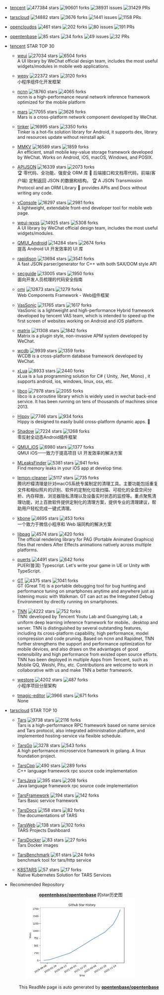 
+ [tencent](https://github.com/tencent)
![477384 stars](https://img.shields.io/badge/Stars-477384-green)
![90601 forks](https://img.shields.io/badge/Forks-90601-green)
![38931 issues](https://img.shields.io/badge/Issues-38931-green)
![31429 PRs](https://img.shields.io/badge/PRs-31429-green)

+ [tarscloud](https://github.com/tarscloud)
![14882 stars](https://img.shields.io/badge/Stars-14882-green)
![3676 forks](https://img.shields.io/badge/Forks-3676-green)
![1441 issues](https://img.shields.io/badge/Issues-1441-green)
![1158 PRs](https://img.shields.io/badge/PRs-1158-green)

+ [opencloudos](https://github.com/opencloudos)
![461 stars](https://img.shields.io/badge/Stars-461-green)
![202 forks](https://img.shields.io/badge/Forks-202-green)
![80 issues](https://img.shields.io/badge/Issues-80-green)
![191 PRs](https://img.shields.io/badge/PRs-191-green)

+ [opentenbase](https://github.com/opentenbase)
![85 stars](https://img.shields.io/badge/Stars-85-green)
![34 forks](https://img.shields.io/badge/Forks-34-green)
![49 issues](https://img.shields.io/badge/Issues-49-green)
![32 PRs](https://img.shields.io/badge/PRs-32-green)



+ [tencent](https://github.com/tencent) STAR TOP 30
    
    + [weui](https://github.com/tencent/weui) 
    ![27034 stars](https://img.shields.io/badge/Stars-27034-green)
    ![6504 forks](https://img.shields.io/badge/Forks-6504-green)  
    A UI library by WeChat official design team, includes the most useful widgets/modules in mobile web applications.
    
    + [wepy](https://github.com/tencent/wepy) 
    ![22372 stars](https://img.shields.io/badge/Stars-22372-green)
    ![3120 forks](https://img.shields.io/badge/Forks-3120-green)  
    小程序组件化开发框架
    
    + [ncnn](https://github.com/tencent/ncnn) 
    ![18760 stars](https://img.shields.io/badge/Stars-18760-green)
    ![4065 forks](https://img.shields.io/badge/Forks-4065-green)  
    ncnn is a high-performance neural network inference framework optimized for the mobile platform
    
    + [mars](https://github.com/tencent/mars) 
    ![17055 stars](https://img.shields.io/badge/Stars-17055-green)
    ![3626 forks](https://img.shields.io/badge/Forks-3626-green)  
    Mars is a cross-platform network component  developed by WeChat.
    
    + [tinker](https://github.com/tencent/tinker) 
    ![16995 stars](https://img.shields.io/badge/Stars-16995-green)
    ![3350 forks](https://img.shields.io/badge/Forks-3350-green)  
    Tinker is a hot-fix solution library for Android, it supports dex, library and resources update without reinstall apk.
    
    + [MMKV](https://github.com/tencent/MMKV) 
    ![16589 stars](https://img.shields.io/badge/Stars-16589-green)
    ![1859 forks](https://img.shields.io/badge/Forks-1859-green)  
    An efficient, small mobile key-value storage framework developed by WeChat. Works on Android, iOS, macOS, Windows, and POSIX.
    
    + [APIJSON](https://github.com/tencent/APIJSON) 
    ![16339 stars](https://img.shields.io/badge/Stars-16339-green)
    ![2073 forks](https://img.shields.io/badge/Forks-2073-green)  
    🏆 零代码、全功能、强安全 ORM 库 🚀 后端接口和文档零代码，前端(客户端) 定制返回 JSON 的数据和结构。 🏆 A JSON Transmission Protocol and an ORM Library 🚀  provides APIs and Docs without writing any code.
    
    + [vConsole](https://github.com/tencent/vConsole) 
    ![16297 stars](https://img.shields.io/badge/Stars-16297-green)
    ![2981 forks](https://img.shields.io/badge/Forks-2981-green)  
    A lightweight, extendable front-end developer tool for mobile web page.
    
    + [weui-wxss](https://github.com/tencent/weui-wxss) 
    ![14925 stars](https://img.shields.io/badge/Stars-14925-green)
    ![5308 forks](https://img.shields.io/badge/Forks-5308-green)  
    A UI library by WeChat official design team, includes the most useful widgets/modules.
    
    + [QMUI_Android](https://github.com/tencent/QMUI_Android) 
    ![14284 stars](https://img.shields.io/badge/Stars-14284-green)
    ![2674 forks](https://img.shields.io/badge/Forks-2674-green)  
    提高 Android UI 开发效率的 UI 库
    
    + [rapidjson](https://github.com/tencent/rapidjson) 
    ![13694 stars](https://img.shields.io/badge/Stars-13694-green)
    ![3541 forks](https://img.shields.io/badge/Forks-3541-green)  
    A fast JSON parser/generator for C++ with both SAX/DOM style API
    
    + [secguide](https://github.com/tencent/secguide) 
    ![13005 stars](https://img.shields.io/badge/Stars-13005-green)
    ![1950 forks](https://img.shields.io/badge/Forks-1950-green)  
    面向开发人员梳理的代码安全指南
    
    + [omi](https://github.com/tencent/omi) 
    ![12873 stars](https://img.shields.io/badge/Stars-12873-green)
    ![1279 forks](https://img.shields.io/badge/Forks-1279-green)  
    Web Components Framework - Web组件框架
    
    + [VasSonic](https://github.com/tencent/VasSonic) 
    ![11765 stars](https://img.shields.io/badge/Stars-11765-green)
    ![1617 forks](https://img.shields.io/badge/Forks-1617-green)  
    VasSonic is a lightweight and high-performance Hybrid framework developed by tencent VAS team, which is intended to speed up the first screen of websites working on Android and iOS platform. 
    
    + [matrix](https://github.com/tencent/matrix) 
    ![11308 stars](https://img.shields.io/badge/Stars-11308-green)
    ![1842 forks](https://img.shields.io/badge/Forks-1842-green)  
    Matrix is a plugin style, non-invasive APM system developed by WeChat.
    
    + [wcdb](https://github.com/tencent/wcdb) 
    ![9939 stars](https://img.shields.io/badge/Stars-9939-green)
    ![1359 forks](https://img.shields.io/badge/Forks-1359-green)  
    WCDB is a cross-platform database framework developed by WeChat.
    
    + [xLua](https://github.com/tencent/xLua) 
    ![8933 stars](https://img.shields.io/badge/Stars-8933-green)
    ![2440 forks](https://img.shields.io/badge/Forks-2440-green)  
    xLua is a lua programming solution for  C# ( Unity, .Net, Mono) , it supports android, ios, windows, linux, osx, etc.
    
    + [libco](https://github.com/tencent/libco) 
    ![7978 stars](https://img.shields.io/badge/Stars-7978-green)
    ![2055 forks](https://img.shields.io/badge/Forks-2055-green)  
    libco is a coroutine library which is widely used in wechat  back-end service. It has been running on tens of thousands of machines since 2013.
    
    + [Hippy](https://github.com/tencent/Hippy) 
    ![7746 stars](https://img.shields.io/badge/Stars-7746-green)
    ![934 forks](https://img.shields.io/badge/Forks-934-green)  
    Hippy is designed to easily build cross-platform dynamic apps. 👏
    
    + [Shadow](https://github.com/tencent/Shadow) 
    ![7224 stars](https://img.shields.io/badge/Stars-7224-green)
    ![1268 forks](https://img.shields.io/badge/Forks-1268-green)  
    零反射全动态Android插件框架
    
    + [QMUI_iOS](https://github.com/tencent/QMUI_iOS) 
    ![6980 stars](https://img.shields.io/badge/Stars-6980-green)
    ![1377 forks](https://img.shields.io/badge/Forks-1377-green)  
    QMUI iOS——致力于提高项目 UI 开发效率的解决方案
    
    + [MLeaksFinder](https://github.com/tencent/MLeaksFinder) 
    ![5381 stars](https://img.shields.io/badge/Stars-5381-green)
    ![941 forks](https://img.shields.io/badge/Forks-941-green)  
    Find memory leaks in your iOS app at develop time.
    
    + [lemon-cleaner](https://github.com/tencent/lemon-cleaner) 
    ![5117 stars](https://img.shields.io/badge/Stars-5117-green)
    ![735 forks](https://img.shields.io/badge/Forks-735-green)  
    腾讯柠檬清理是针对macOS系统专属制定的清理工具。主要功能包括重复文件和相似照片的识别、软件的定制化垃圾扫描、可视化的全盘空间分析、内存释放、浏览器隐私清理以及设备实时状态的监控等。重点聚焦清理功能，对上百款软件提供定制化的清理方案，提供专业的清理建议，帮助用户轻松完成一键式清理。
    
    + [kbone](https://github.com/tencent/kbone) 
    ![4695 stars](https://img.shields.io/badge/Stars-4695-green)
    ![453 forks](https://img.shields.io/badge/Forks-453-green)  
    一个致力于微信小程序和 Web 端同构的解决方案
    
    + [libpag](https://github.com/tencent/libpag) 
    ![4574 stars](https://img.shields.io/badge/Stars-4574-green)
    ![420 forks](https://img.shields.io/badge/Forks-420-green)  
    The official rendering library for PAG (Portable Animated Graphics) files that renders After Effects animations natively across multiple platforms.
    
    + [puerts](https://github.com/tencent/puerts) 
    ![4491 stars](https://img.shields.io/badge/Stars-4491-green)
    ![642 forks](https://img.shields.io/badge/Forks-642-green)  
    PUER(普洱) Typescript. Let's write your game in UE or Unity with TypeScript.
    
    + [GT](https://github.com/tencent/GT) 
    ![4375 stars](https://img.shields.io/badge/Stars-4375-green)
    ![1041 forks](https://img.shields.io/badge/Forks-1041-green)  
    GT (Great Tit) is a portable debugging tool for bug hunting and performance tuning on smartphones anytime and anywhere just as listening music with Walkman. GT can act as the Integrated Debug Environment by directly running on smartphones.
    
    + [TNN](https://github.com/tencent/TNN) 
    ![4222 stars](https://img.shields.io/badge/Stars-4222-green)
    ![752 forks](https://img.shields.io/badge/Forks-752-green)  
    TNN: developed by Tencent Youtu Lab and Guangying Lab, a uniform deep learning inference framework for mobile、desktop and server. TNN is distinguished by several outstanding features, including its cross-platform capability, high performance, model compression and code pruning. Based on ncnn and Rapidnet, TNN further strengthens the support and performance optimization for mobile devices, and also draws on the advantages of good extensibility and high performance from existed open source efforts. TNN has been deployed in multiple Apps from Tencent, such as Mobile QQ, Weishi, Pitu, etc. Contributions are welcome to work in collaborative with us and make TNN a better framework. 
    
    + [westore](https://github.com/tencent/westore) 
    ![4202 stars](https://img.shields.io/badge/Stars-4202-green)
    ![487 forks](https://img.shields.io/badge/Forks-487-green)  
    小程序项目分层架构
    
    + [tmagic-editor](https://github.com/tencent/tmagic-editor) 
    ![3966 stars](https://img.shields.io/badge/Stars-3966-green)
    ![671 forks](https://img.shields.io/badge/Forks-671-green)  
    None
    

+ [tarscloud](https://github.com/tarscloud) STAR TOP 10
    
    + [Tars](https://github.com/tarscloud/Tars) 
    ![9738 stars](https://img.shields.io/badge/Stars-9738-green)
    ![2116 forks](https://img.shields.io/badge/Forks-2116-green)  
    Tars is a high-performance RPC framework based on name service and Tars protocol, also integrated administration platform, and implemented hosting-service via flexible schedule.
    
    + [TarsGo](https://github.com/tarscloud/TarsGo) 
    ![3278 stars](https://img.shields.io/badge/Stars-3278-green)
    ![543 forks](https://img.shields.io/badge/Forks-543-green)  
    A  high performance microservice  framework  in golang. A linux foundation project.
    
    + [TarsCpp](https://github.com/tarscloud/TarsCpp) 
    ![490 stars](https://img.shields.io/badge/Stars-490-green)
    ![289 forks](https://img.shields.io/badge/Forks-289-green)  
    C++ language framework rpc source code implementation
    
    + [TarsJava](https://github.com/tarscloud/TarsJava) 
    ![395 stars](https://img.shields.io/badge/Stars-395-green)
    ![208 forks](https://img.shields.io/badge/Forks-208-green)  
    Java language framework rpc source code implementation
    
    + [TarsFramework](https://github.com/tarscloud/TarsFramework) 
    ![194 stars](https://img.shields.io/badge/Stars-194-green)
    ![142 forks](https://img.shields.io/badge/Forks-142-green)  
    Tars Basic service framework
    
    + [TarsDocs](https://github.com/tarscloud/TarsDocs) 
    ![158 stars](https://img.shields.io/badge/Stars-158-green)
    ![82 forks](https://img.shields.io/badge/Forks-82-green)  
    The documentations of TARS
    
    + [TarsWeb](https://github.com/tarscloud/TarsWeb) 
    ![138 stars](https://img.shields.io/badge/Stars-138-green)
    ![102 forks](https://img.shields.io/badge/Forks-102-green)  
    TARS Projects Dashboard
    
    + [TarsDocker](https://github.com/tarscloud/TarsDocker) 
    ![83 stars](https://img.shields.io/badge/Stars-83-green)
    ![27 forks](https://img.shields.io/badge/Forks-27-green)  
    Tars Docker  images
    
    + [TarsBenchmark](https://github.com/tarscloud/TarsBenchmark) 
    ![61 stars](https://img.shields.io/badge/Stars-61-green)
    ![24 forks](https://img.shields.io/badge/Forks-24-green)  
    benchmark tool for tars/http service
    
    + [K8STARS](https://github.com/tarscloud/K8STARS) 
    ![57 stars](https://img.shields.io/badge/Stars-57-green)
    ![17 forks](https://img.shields.io/badge/Forks-17-green)  
    Native Kubernetes  Solution for TARS Services
    


+ Recommended Repository  
<p align="center">
      <strong>
        <a href="https://github.com/opentenbase/opentenbase" target="_blank">opentenbase/opentenbase</a>
      </strong>  的star历史图
  <br>
  <img src="https://raw.githubusercontent.com/ButterAndButterfly/GithubTools/master/data/stars_history.jpg" width="350px"></img>    
</p>

<p align="right">
      This ReadMe page is auto generated by 
      <strong>
        <a href="https://github.com/opentenbase/opentenbase" target="_blank">opentenbase/opentenbase</a><br>
      </strong>   
</p>